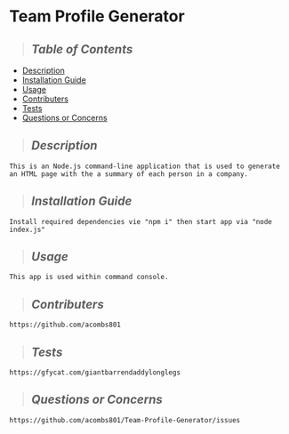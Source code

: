  
# Team Profile Generator


> ## *Table of Contents*
* [Description](#description)
* [Installation Guide](#installation)
* [Usage](#usage)
* [Contributers](#contributing)
* [Tests](#tests)
* [Questions or Concerns](#questions)

> ## *Description*
    This is an Node.js command-line application that is used to generate an HTML page with the a summary of each person in a company.
> ## *Installation Guide*
    Install required dependencies vie "npm i" then start app via "node index.js"
> ## *Usage*
    This app is used within command console.
> ## *Contributers*
    https://github.com/acombs801
> ## *Tests*
    https://gfycat.com/giantbarrendaddylonglegs
> ## *Questions or Concerns*
    https://github.com/acombs801/Team-Profile-Generator/issues
